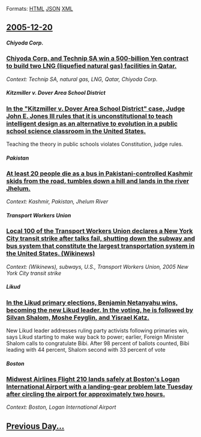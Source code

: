 
Formats: [HTML](2005/12/20/index.html)  [JSON](2005/12/20/index.json)  [XML](2005/12/20/index.xml)  

## [2005-12-20](/news/2005/12/20/index.md)

##### Chiyoda Corp.
### [ Chiyoda Corp. and Technip SA win a 500-billion Yen contract to build two LNG (liquefied natural gas) facilities in Qatar. ](/news/2005/12/20/chiyoda-corp-and-technip-sa-win-a-500-billion-yen-contract-to-build-two-lng-liquefied-natural-gas-facilities-in-qatar.md)
_Context: Technip SA, natural gas, LNG, Qatar, Chiyoda Corp._

##### Kitzmiller v. Dover Area School District
### [ In the "Kitzmiller v. Dover Area School District" case, Judge John E. Jones III rules that it is unconstitutional to teach intelligent design as an alternative to evolution in a public school science classroom in the United States. ](/news/2005/12/20/in-the-kitzmiller-v-dover-area-school-district-case-judge-john-e-jones-iii-rules-that-it-is-unconstitutional-to-teach-intelligent-desi.md)
Teaching the theory in public schools violates Constitution, judge rules.

##### Pakistan
### [ At least 20 people die as a bus in Pakistani-controlled Kashmir skids from the road, tumbles down a hill and lands in the river Jhelum. ](/news/2005/12/20/at-least-20-people-die-as-a-bus-in-pakistani-controlled-kashmir-skids-from-the-road-tumbles-down-a-hill-and-lands-in-the-river-jhelum.md)
_Context: Kashmir, Pakistan, Jhelum River_

##### Transport Workers Union
### [ Local 100 of the Transport Workers Union declares a New York City transit strike after talks fail, shutting down the subway and bus system that constitute the largest transportation system in the United States. (Wikinews) ](/news/2005/12/20/local-100-of-the-transport-workers-union-declares-a-new-york-city-transit-strike-after-talks-fail-shutting-down-the-subway-and-bus-system.md)
_Context: (Wikinews), subways, U.S., Transport Workers Union, 2005 New York City transit strike_

##### Likud
### [ In the Likud primary elections, Benjamin Netanyahu wins, becoming the new Likud leader. In the voting, he is followed by Silvan Shalom, Moshe Feyglin, and Yisrael Katz. ](/news/2005/12/20/in-the-likud-primary-elections-benjamin-netanyahu-wins-becoming-the-new-likud-leader-in-the-voting-he-is-followed-by-silvan-shalom-mos.md)
New Likud leader addresses ruling party activists following primaries win, says Likud starting to make way back to power; earlier, Foreign Minister Shalom calls to congratulate Bibi. After 98 percent of ballots counted, Bibi leading with 44 percent, Shalom second with 33 percent of vote

##### Boston
### [ Midwest Airlines Flight 210 lands safely at Boston's Logan International Airport with a landing-gear problem late Tuesday after circling the airport for approximately two hours. ](/news/2005/12/20/midwest-airlines-flight-210-lands-safely-at-boston-s-logan-international-airport-with-a-landing-gear-problem-late-tuesday-after-circling-th.md)
_Context: Boston, Logan International Airport_

## [Previous Day...](/news/2005/12/19/index.md)


